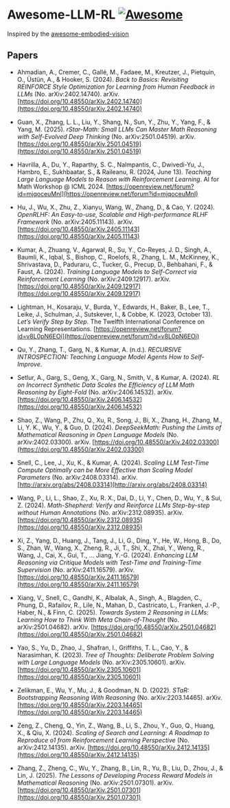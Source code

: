# Awesome-LLM-RL [![Awesome](https://awesome.re/badge.svg)](https://awesome.re)

Inspired by the [awesome-embodied-vision](https://github.com/rxlqn/awesome-embodied-vision)

## <a name="papers"></a> Papers

- Ahmadian, A., Cremer, C., Gallé, M., Fadaee, M., Kreutzer, J., Pietquin, O., Üstün, A., & Hooker, S. (2024). _Back to Basics: Revisiting REINFORCE Style Optimization for Learning from Human Feedback in LLMs_ (No. arXiv:2402.14740). arXiv. [https://doi.org/10.48550/arXiv.2402.14740](https://doi.org/10.48550/arXiv.2402.14740)

- Guan, X., Zhang, L. L., Liu, Y., Shang, N., Sun, Y., Zhu, Y., Yang, F., & Yang, M. (2025). _rStar-Math: Small LLMs Can Master Math Reasoning with Self-Evolved Deep Thinking_ (No. arXiv:2501.04519). arXiv. [https://doi.org/10.48550/arXiv.2501.04519](https://doi.org/10.48550/arXiv.2501.04519)

- Havrilla, A., Du, Y., Raparthy, S. C., Nalmpantis, C., Dwivedi-Yu, J., Hambro, E., Sukhbaatar, S., & Raileanu, R. (2024, June 13). _Teaching Large Language Models to Reason with Reinforcement Learning_. AI for Math Workshop @ ICML 2024. [https://openreview.net/forum?id=mjqoceuMnI](https://openreview.net/forum?id=mjqoceuMnI)

- Hu, J., Wu, X., Zhu, Z., Xianyu, Wang, W., Zhang, D., & Cao, Y. (2024). _OpenRLHF: An Easy-to-use, Scalable and High-performance RLHF Framework_ (No. arXiv:2405.11143). arXiv. [https://doi.org/10.48550/arXiv.2405.11143](https://doi.org/10.48550/arXiv.2405.11143)

- Kumar, A., Zhuang, V., Agarwal, R., Su, Y., Co-Reyes, J. D., Singh, A., Baumli, K., Iqbal, S., Bishop, C., Roelofs, R., Zhang, L. M., McKinney, K., Shrivastava, D., Paduraru, C., Tucker, G., Precup, D., Behbahani, F., & Faust, A. (2024). _Training Language Models to Self-Correct via Reinforcement Learning_ (No. arXiv:2409.12917). arXiv. [https://doi.org/10.48550/arXiv.2409.12917](https://doi.org/10.48550/arXiv.2409.12917)

- Lightman, H., Kosaraju, V., Burda, Y., Edwards, H., Baker, B., Lee, T., Leike, J., Schulman, J., Sutskever, I., & Cobbe, K. (2023, October 13). _Let’s Verify Step by Step_. The Twelfth International Conference on Learning Representations. [https://openreview.net/forum?id=v8L0pN6EOi](https://openreview.net/forum?id=v8L0pN6EOi)

- Qu, Y., Zhang, T., Garg, N., & Kumar, A. (n.d.). _RECURSIVE INTROSPECTION: Teaching Language Model Agents How to Self-Improve_.

- Setlur, A., Garg, S., Geng, X., Garg, N., Smith, V., & Kumar, A. (2024). _RL on Incorrect Synthetic Data Scales the Efficiency of LLM Math Reasoning by Eight-Fold_ (No. arXiv:2406.14532). arXiv. [https://doi.org/10.48550/arXiv.2406.14532](https://doi.org/10.48550/arXiv.2406.14532)

- Shao, Z., Wang, P., Zhu, Q., Xu, R., Song, J., Bi, X., Zhang, H., Zhang, M., Li, Y. K., Wu, Y., & Guo, D. (2024). _DeepSeekMath: Pushing the Limits of Mathematical Reasoning in Open Language Models_ (No. arXiv:2402.03300). arXiv. [https://doi.org/10.48550/arXiv.2402.03300](https://doi.org/10.48550/arXiv.2402.03300)

- Snell, C., Lee, J., Xu, K., & Kumar, A. (2024). _Scaling LLM Test-Time Compute Optimally can be More Effective than Scaling Model Parameters_ (No. arXiv:2408.03314). arXiv. [http://arxiv.org/abs/2408.03314](http://arxiv.org/abs/2408.03314)

- Wang, P., Li, L., Shao, Z., Xu, R. X., Dai, D., Li, Y., Chen, D., Wu, Y., & Sui, Z. (2024). _Math-Shepherd: Verify and Reinforce LLMs Step-by-step without Human Annotations_ (No. arXiv:2312.08935). arXiv. [https://doi.org/10.48550/arXiv.2312.08935](https://doi.org/10.48550/arXiv.2312.08935)

- Xi, Z., Yang, D., Huang, J., Tang, J., Li, G., Ding, Y., He, W., Hong, B., Do, S., Zhan, W., Wang, X., Zheng, R., Ji, T., Shi, X., Zhai, Y., Weng, R., Wang, J., Cai, X., Gui, T., … Jiang, Y.-G. (2024). _Enhancing LLM Reasoning via Critique Models with Test-Time and Training-Time Supervision_ (No. arXiv:2411.16579). arXiv. [https://doi.org/10.48550/arXiv.2411.16579](https://doi.org/10.48550/arXiv.2411.16579)

- Xiang, V., Snell, C., Gandhi, K., Albalak, A., Singh, A., Blagden, C., Phung, D., Rafailov, R., Lile, N., Mahan, D., Castricato, L., Franken, J.-P., Haber, N., & Finn, C. (2025). _Towards System 2 Reasoning in LLMs: Learning How to Think With Meta Chain-of-Thought_ (No. arXiv:2501.04682). arXiv. [https://doi.org/10.48550/arXiv.2501.04682](https://doi.org/10.48550/arXiv.2501.04682)

- Yao, S., Yu, D., Zhao, J., Shafran, I., Griffiths, T. L., Cao, Y., & Narasimhan, K. (2023). _Tree of Thoughts: Deliberate Problem Solving with Large Language Models_ (No. arXiv:2305.10601). arXiv. [https://doi.org/10.48550/arXiv.2305.10601](https://doi.org/10.48550/arXiv.2305.10601)

- Zelikman, E., Wu, Y., Mu, J., & Goodman, N. D. (2022). _STaR: Bootstrapping Reasoning With Reasoning_ (No. arXiv:2203.14465). arXiv. [https://doi.org/10.48550/arXiv.2203.14465](https://doi.org/10.48550/arXiv.2203.14465)

- Zeng, Z., Cheng, Q., Yin, Z., Wang, B., Li, S., Zhou, Y., Guo, Q., Huang, X., & Qiu, X. (2024). _Scaling of Search and Learning: A Roadmap to Reproduce o1 from Reinforcement Learning Perspective_ (No. arXiv:2412.14135). arXiv. [https://doi.org/10.48550/arXiv.2412.14135](https://doi.org/10.48550/arXiv.2412.14135)

- Zhang, Z., Zheng, C., Wu, Y., Zhang, B., Lin, R., Yu, B., Liu, D., Zhou, J., & Lin, J. (2025). _The Lessons of Developing Process Reward Models in Mathematical Reasoning_ (No. arXiv:2501.07301). arXiv. [https://doi.org/10.48550/arXiv.2501.07301](https://doi.org/10.48550/arXiv.2501.07301)
